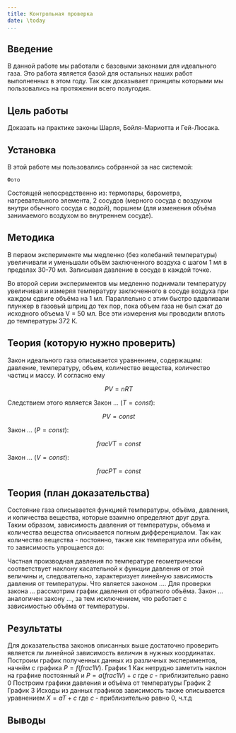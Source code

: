 ```yaml
---
title: Контрольная проверка
date: \today
...
```


## Введение

В данной работе мы работали с базовыми законами для идеального газа. Это работа является базой для остальных наших работ выполненных в этом году. Так как доказывает принципы которыми мы пользовались на протяжении всего полугодия.



## Цель работы

Доказать на практике законы Шарля, Бойля-Мариотта и Гей-Люсака.

## Установка 

В этой работе мы пользовались собранной за нас системой:

	Фото

Состоящей непосредственно из: термопары, барометра, нагревательного элемента, 2 сосудов (мерного сосуда с воздухом внутри обычного сосуда с водой), поршнем (для изменения объёма занимаемого воздухом во внутреннем сосуде). 

## Методика

В первом эксперименте мы медленно (без колебаний температуры) увеличивали и уменьшали объём заключенного воздуха с шагом 1 мл в пределах 30-70 мл. Записывая давление в сосуде в каждой точке.

Во второй серии экспериментов мы медленно поднимали температуру увеличивая и измеряя температуру заключенного в сосуде воздуха при каждом сдвиге объёма на 1 мл. Параллельно с этим быстро вдавливали плунжер в газовый шприц до тех пор, пока объем газа не был сжат до исходного объема V = 50 мл. Все эти измерения мы проводили вплоть до температуры 372 К.

## Теория (которую нужно проверить)

Закон идеального газа описывается уравнением, содержащим: давление, температуру, объем, количество вещества, количество частиц и массу. И согласно ему

$$
	PV = nRT
$$

Следствием этого является Закон ... ($T = const$):

$$
	PV = const 
$$

Закон ... ($P = const$):

$$
	frac{V}{T} = const 
$$

Закон ... ($V = const$):

$$
	frac{P}{T} = const 
$$

## Теория (план доказательства)
Состояние газа описывается функцией температуры, объёма, давления, и количества вещества, которые взаимно определяют друг друга. Таким образом, зависимость давления от температуры, объема и количества вещества описывается полным дифференциалом. Так как количество вещества - постоянно, также как температура или объём, то зависимость упрощается до:



Частная производная давления по температуре геометрически соответствует наклону касательной к функции давления от этой величины и, следовательно, характеризует линейную зависимость давления от температуры. Что является законом ....
Для проверки закона ... рассмотрим график давления от обратного объёма.
Закон ... аналогичен закону ..., за тем исключением, что работает с зависимостью объёма от температуры.

## Результаты
Для доказательства законов описанных выше достаточно проверить является ли линейной зависимость величин в нужных координатах.
Построим график полученных данных из различных экспериментов, начнём с графика $P = f(frac{1}{V})$.
	График 1
Как нетрудно заметить наклон на графике постоянный и $P = a(frac{1}{V}) + c$ где $c$ - приблизительно равно 0
Построим графики давления и объёма от температуры
	График 2
	График 3
Исходы из данных графиков зависимость также описывается уравнением $X = aT + c$ где $c$ - приблизительно равно 0, ч.т.д
## Выводы


